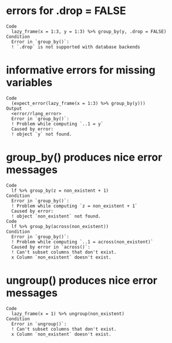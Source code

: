 # errors for .drop = FALSE

    Code
      lazy_frame(x = 1:3, y = 1:3) %>% group_by(y, .drop = FALSE)
    Condition
      Error in `group_by()`:
      ! `.drop` is not supported with database backends

# informative errors for missing variables

    Code
      (expect_error(lazy_frame(x = 1:3) %>% group_by(y)))
    Output
      <error/rlang_error>
      Error in `group_by()`:
      ! Problem while computing `..1 = y`
      Caused by error:
      ! object `y` not found.

# group_by() produces nice error messages

    Code
      lf %>% group_by(z = non_existent + 1)
    Condition
      Error in `group_by()`:
      ! Problem while computing `z = non_existent + 1`
      Caused by error:
      ! object `non_existent` not found.
    Code
      lf %>% group_by(across(non_existent))
    Condition
      Error in `group_by()`:
      ! Problem while computing `..1 = across(non_existent)`
      Caused by error in `across()`:
      ! Can't subset columns that don't exist.
      x Column `non_existent` doesn't exist.

# ungroup() produces nice error messages

    Code
      lazy_frame(x = 1) %>% ungroup(non_existent)
    Condition
      Error in `ungroup()`:
      ! Can't subset columns that don't exist.
      x Column `non_existent` doesn't exist.

